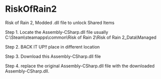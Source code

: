 # RiskOfRain2
Risk of Rain 2, Modded .dll file to unlock Shared Items

Step 1. Locate the Assembly-CSharp.dll file usually C:\Steam\steamapps\common\Risk of Rain 2\Risk of Rain 2_Data\Managed

Step 2. BACK IT UP!! place in different location

Step 3. Download this Assembly-CSharp.dll file

Step 4. replace the original Assembly-CSharp.dll file with the downloaded Assembly-CSharp.dll.
